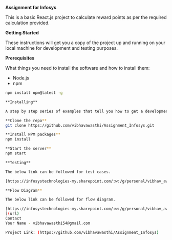 **Assignment for Infosys**

This is a basic React.js project to calculate reward points as per the required calculation provided.

**Getting Started**

These instructions will get you a copy of the project up and running on your local machine for development and testing purposes.

**Prerequisites**

What things you need to install the software and how to install them:

- Node.js
- npm

```bash
npm install npm@latest -g

**Installing**

A step by step series of examples that tell you how to get a development environment running:

**Clone the repo**
git clone https://github.com/vibhavawasthi/Assignment_Infosys.git

**Install NPM packages**
npm install

**Start the server**
npm start

**Testing**

The below link can be followed for test cases.

[https://infosystechnologies-my.sharepoint.com/:w:/g/personal/vibhav_awasthi_ad_infosys_com/EX8P_W2gQI1Ah7BA_TnP_noBPd1KuXWjgGRXEdh0G7PYAg?e=jLaNPz ](url)

**Flow Diagram**

The below link can be followed for flow diagram.

[https://infosystechnologies-my.sharepoint.com/:w:/g/personal/vibhav_awasthi_ad_infosys_com/ETxKMqU8Ic9NggdRHWCE4hgBOqpP-SHjFf3apRbtGz7bZw?e=87m3yT
](url)
Contact
Your Name - vibhavawasthi54@gmail.com

Project Link: (https://github.com/vibhavawasthi/Assignment_Infosys)
